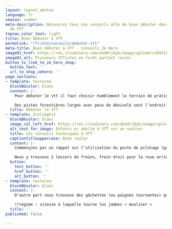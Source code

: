 ```yaml
---
layout: layout_advice
language: fr
season: summer
meta-description: Découvrez tous nos conseils afin de bien débuter dans l'activité
  de VTT.
topnav_color_text: light
title: Bien débuter à VTT
permalink: "/fr/ete/conseils/debuter-vtt"
meta-title: Bien débuter à VTT - Conseils Ze Hero
image01_href: https://res.cloudinary.com/deddrj0yb/image/upload/v1655108071/website/VTT%20AE/forest-4366094_1920.jpg
image01_alt: Plusieurs VTTistes en forêt partant rouler
button_to_link_to_ze_hero_shop:
  button_text: ''
  url_to_shop_zehero: ''
page_sections:
- template: textarea
  blockBGcolor: blanc
  content: |-
    Pour débuter le vtt il faut choisir humblement le terrain de pratique :

    Des pistes forestières larges avec peux de dénivelé sont l’endroit idéal pour commencer. Il faudra découvrir les réactions de l’engin et notamment son adhérence à différent type de surface (gravier, terre, boue…) Vous pourrez tester votre endurance sur des parcours de plus en plus long. Une fois que vous serez à l’aise sur ses terrains là vous pourrez chercher des sentiers plus étroits sans obstacles afin de vous habituer à rouler sur des terrains avec des trajectoires imposées par le sentier. Ensuite vous pourrez vous permettre des itinéraires avec des sentiers monotraces « single track » plus demandant techniquement.
  title: Débuter le VTT
- template: 2colimgtxt
  blockBGcolor: blanc
  image_col_left_href: https://res.cloudinary.com/deddrj0yb/image/upload/v1655108075/website/VTT%20AE/pexels-darcy-lawrey-1010546.jpg
  alt_text_for_image: Enfants er adulte à VTT sur un sentier
  title: Les conseils techniques à VTT
  captiontitleuppercase: Bien rouler
  content: |-
    Commençons par un rappel sur l’utilisation du poste de pilotage (guidon).

    Nous y trouvons 2 leviers de freins, frein droit pour la roue arrière et frein gauche pour la roue avant. De manière générale nous freinons 70% du frein droit (arrière) et que 30% du frein gauche (avant). Ceci dans le but de ne pas ploquer la roue avant et de perdre l’équilibre. Nous utilisions ces leviers avec un ou deux doigts maximum afin de garder une bonne prise sur les poignées du guidon.
  button:
    text_button: ''
    href_button: ''
    alt_button: ''
- template: textarea
  blockBGcolor: blanc
  content: |-
    D’autre part nous trouvons des gâchettes (ou poignés tournantes) qui nous permettes de changer de vitesses (mécanique). Nous utiliserons une des gâchettes de droite avec le pouce pour passer sur une vitesse « haut régime » dans la montée et nous utiliserons l’autre gâchette de droite avec l’index afin de passer sur une vitesse « bas régime » sur le plat ou les descentes pour améliorer le rendement au pédalage. Moyen mémo technique « un coup de pouce quand on a besoin d’un coup de pouce dans la montée »  Si vous avez un dérailler avant (plateaux) , vous avez des gâchettes à gauche alors on utilise l’index pour monter en régime dans la montée et le pouce pour descendre en régime dans les descentes ou sur le plat.

    \*régime : vitesse à laquelle tourne les jambes « mouliner »
  title: ''
published: false

---
```

